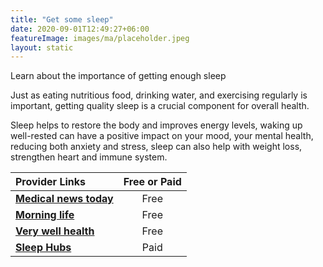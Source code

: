 ```yaml
---
title: "Get some sleep"
date: 2020-09-01T12:49:27+06:00
featureImage: images/ma/placeholder.jpeg
layout: static
---
```


Learn about the importance of getting enough sleep

Just as eating nutritious food, drinking water, and exercising regularly is important, getting quality sleep is a crucial component for overall health.

Sleep helps to restore the body and improves energy levels, waking up well-rested can have a positive impact on your mood, your mental health, reducing both anxiety and stress, sleep can also help with weight loss, strengthen heart and immune system.

| Provider Links      | Free or Paid  |  
| :-----------          | :--------------:      |  
| [**Medical news today**](https://www.medicalnewstoday.com/articles/325353) | Free | 
| [**Morning life**](https://morninglife.co.uk/how-to-get-8-hours-of-sleep/) | Free | 
| [**Very well health**](https://www.verywellhealth.com/why-you-should-never-regret-a-good-night-s-sleep-5088198) | Free | 
| [**Sleep Hubs**](https://sleephubs.com/) | Paid | 
  

<br/><br/>






